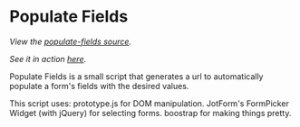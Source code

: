 Populate Fields
================================

*View the [populate-fields source](https://github.com/jotform/api-use-cases/tree/master/populate-fields).*

*See it in action [here](http://www.jotform.com/populate-fields).*

Populate Fields is a small script that generates a url to automatically populate a form's fields with the desired values.

This script uses:
prototype.js for DOM manipulation.
JotForm's FormPicker Widget (with jQuery) for selecting forms.
boostrap for making things pretty.
